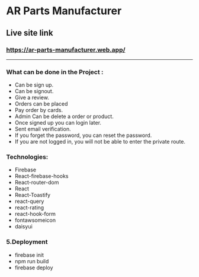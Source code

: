 # AR Parts Manufacturer

## Live site link
### https://ar-parts-manufacturer.web.app/

<hr>

### What can be done in the Project :
- Can be sign up.
- Can be signout.
- Give a review.
- Orders can be placed
- Pay order by cards.
- Admin Can be delete a order or product.
- Once signed up you can login later.
- Sent email verification.
- If you forget the password, you can reset the password.
- If you are not logged in, you will not be able to enter the private route.


### Technologies:
- Firebase
- React-firebase-hooks
- React-router-dom
- React 
- React-Toastify
- react-query
- react-rating
- react-hook-form
- fontawsomeicon
- daisyui



### 5.Deployment
* firebase init
* npm run build
* firebase deploy
